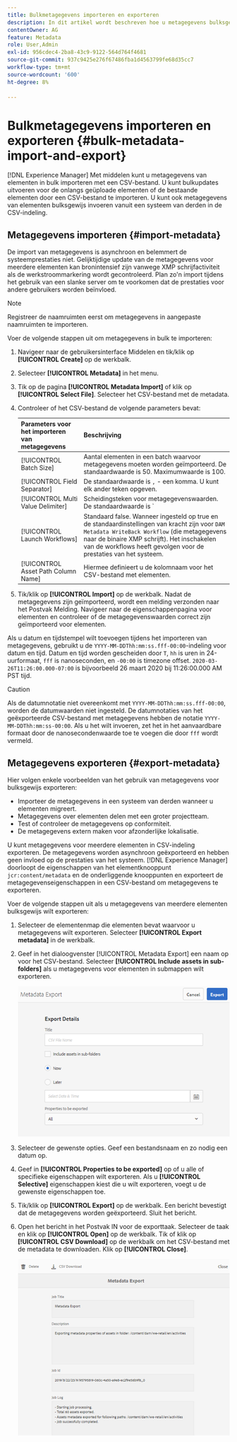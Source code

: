 ```yaml
---
title: Bulkmetagegevens importeren en exporteren
description: In dit artikel wordt beschreven hoe u metagegevens bulksgewijs kunt importeren en exporteren.
contentOwner: AG
feature: Metadata
role: User,Admin
exl-id: 956cdec4-2ba8-43c9-9122-564d764f4681
source-git-commit: 937c9425e276f67486fba1d4563799fe68d35cc7
workflow-type: tm+mt
source-wordcount: '600'
ht-degree: 8%

---
```


# Bulkmetagegevens importeren en exporteren {#bulk-metadata-import-and-export}

[!DNL Experience Manager] Met middelen kunt u metagegevens van elementen in bulk importeren met een CSV-bestand. U kunt bulkupdates uitvoeren voor de onlangs geüploade elementen of de bestaande elementen door een CSV-bestand te importeren. U kunt ook metagegevens van elementen bulksgewijs invoeren vanuit een systeem van derden in de CSV-indeling.

## Metagegevens importeren {#import-metadata}

De import van metagegevens is asynchroon en belemmert de systeemprestaties niet. Gelijktijdige update van de metagegevens voor meerdere elementen kan bronintensief zijn vanwege XMP schrijfactiviteit als de werkstroommarkering wordt gecontroleerd. Plan zo&#39;n import tijdens het gebruik van een slanke server om te voorkomen dat de prestaties voor andere gebruikers worden beïnvloed.

>[!NOTE]
>
>Registreer de naamruimten eerst om metagegevens in aangepaste naamruimten te importeren.

Voer de volgende stappen uit om metagegevens in bulk te importeren:

1. Navigeer naar de gebruikersinterface Middelen en tik/klik op **[!UICONTROL Create]** op de werkbalk.
1. Selecteer **[!UICONTROL Metadata]** in het menu.
1. Tik op de pagina **[!UICONTROL Metadata Import]** of klik op **[!UICONTROL Select File]**.  Selecteer het CSV-bestand met de metadata.
1. Controleer of het CSV-bestand de volgende parameters bevat:

   | Parameters voor het importeren van metagegevens | Beschrijving |
   |:---|:---|
   | [!UICONTROL Batch Size] | Aantal elementen in een batch waarvoor metagegevens moeten worden geïmporteerd. De standaardwaarde is 50. Maximumwaarde is 100. |
   | [!UICONTROL Field Separator] | De standaardwaarde is `,` - een komma. U kunt elk ander teken opgeven. |
   | [!UICONTROL Multi Value Delimiter] | Scheidingsteken voor metagegevenswaarden. De standaardwaarde is `|` - een pipe. |
   | [!UICONTROL Launch Workflows] | Standaard false. Wanneer ingesteld op true en de standaardinstellingen van kracht zijn voor `DAM Metadata WriteBack Workflow` (die metagegevens naar de binaire XMP schrijft). Het inschakelen van de workflows heeft gevolgen voor de prestaties van het systeem. |
   | [!UICONTROL Asset Path Column Name] | Hiermee definieert u de kolomnaam voor het CSV-bestand met elementen. |

1. Tik/klik op **[!UICONTROL Import]** op de werkbalk. Nadat de metagegevens zijn geïmporteerd, wordt een melding verzonden naar het Postvak Melding. Navigeer naar de eigenschappenpagina voor elementen en controleer of de metagegevenswaarden correct zijn geïmporteerd voor elementen.

Als u datum en tijdstempel wilt toevoegen tijdens het importeren van metagegevens, gebruikt u de `YYYY-MM-DDThh:mm:ss.fff-00:00`-indeling voor datum en tijd. Datum en tijd worden gescheiden door `T`, `hh` is uren in 24-uurformaat, `fff` is nanoseconden, en `-00:00` is timezone offset. `2020-03-26T11:26:00.000-07:00` is bijvoorbeeld 26 maart 2020 bij 11:26:00.000 AM PST tijd.

>[!CAUTION]
>
>Als de datumnotatie niet overeenkomt met `YYYY-MM-DDThh:mm:ss.fff-00:00`, worden de datumwaarden niet ingesteld. De datumnotaties van het geëxporteerde CSV-bestand met metagegevens hebben de notatie `YYYY-MM-DDThh:mm:ss-00:00`. Als u het wilt invoeren, zet het in het aanvaardbare formaat door de nanosecondenwaarde toe te voegen die door `fff` wordt vermeld.

## Metagegevens exporteren {#export-metadata}

Hier volgen enkele voorbeelden van het gebruik van metagegevens voor bulksgewijs exporteren:

* Importeer de metagegevens in een systeem van derden wanneer u elementen migreert.
* Metagegevens over elementen delen met een groter projectteam.
* Test of controleer de metagegevens op conformiteit.
* De metagegevens extern maken voor afzonderlijke lokalisatie.

U kunt metagegevens voor meerdere elementen in CSV-indeling exporteren. De metagegevens worden asynchroon geëxporteerd en hebben geen invloed op de prestaties van het systeem. [!DNL Experience Manager] doorloopt de eigenschappen van het elementknooppunt `jcr:content/metadata` en de onderliggende knooppunten en exporteert de metagegevenseigenschappen in een CSV-bestand om metagegevens te exporteren.

Voer de volgende stappen uit als u metagegevens van meerdere elementen bulksgewijs wilt exporteren:

1. Selecteer de elementenmap die elementen bevat waarvoor u metagegevens wilt exporteren. Selecteer **[!UICONTROL Export metadata]** in de werkbalk.

1. Geef in het dialoogvenster [!UICONTROL Metadata Export] een naam op voor het CSV-bestand. Selecteer **[!UICONTROL Include assets in sub-folders]** als u metagegevens voor elementen in submappen wilt exporteren.

   ![export_metadata_page](assets/export_metadata_page.png)

1. Selecteer de gewenste opties. Geef een bestandsnaam en zo nodig een datum op.
1. Geef in **[!UICONTROL Properties to be exported]** op of u alle of specifieke eigenschappen wilt exporteren. Als u **[!UICONTROL Selective]** eigenschappen kiest die u wilt exporteren, voegt u de gewenste eigenschappen toe.

1. Tik/klik op **[!UICONTROL Export]** op de werkbalk. Een bericht bevestigt dat de metagegevens worden geëxporteerd. Sluit het bericht.

1. Open het bericht in het Postvak IN voor de exporttaak. Selecteer de taak en klik op **[!UICONTROL Open]** op de werkbalk. Tik of klik op **[!UICONTROL CSV Download]** op de werkbalk om het CSV-bestand met de metadata te downloaden. Klik op **[!UICONTROL Close]**.

   ![csv_download](assets/csv_download.png)
